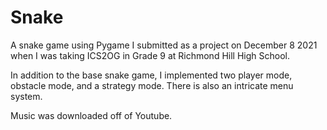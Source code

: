 # Snake
A snake game using Pygame I submitted as a project on December 8 2021 when I was taking ICS2OG in Grade 9 at Richmond Hill High School. 

In addition to the base snake game, I implemented two player mode, obstacle mode, and a strategy mode. There is also an intricate menu system.

Music was downloaded off of Youtube.
